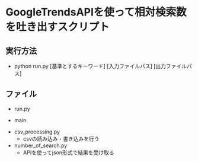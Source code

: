 # GoogleTrendsAPIを使って相対検索数を吐き出すスクリプト
## 実行方法
* python run.py [基準とするキーワード] [入力ファイルパス] [出力ファイルパス]
## ファイル
* run.py
 - main
* csv_processing.py
  - csvの読み込み・書き込みを行う
* number_of_search.py
  - APIを使ってjson形式で結果を受け取る  
